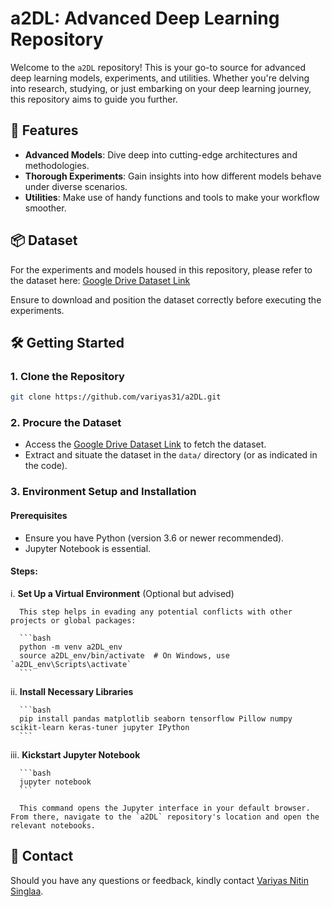 # a2DL: Advanced Deep Learning Repository

Welcome to the `a2DL` repository! This is your go-to source for advanced deep learning models, experiments, and utilities. Whether you're delving into research, studying, or just embarking on your deep learning journey, this repository aims to guide you further.

## 🚀 Features

- **Advanced Models**: Dive deep into cutting-edge architectures and methodologies.
- **Thorough Experiments**: Gain insights into how different models behave under diverse scenarios.
- **Utilities**: Make use of handy functions and tools to make your workflow smoother.

## 📦 Dataset

For the experiments and models housed in this repository, please refer to the dataset here:
[Google Drive Dataset Link](https://drive.google.com/drive/folders/1H_m-z_42hEdGmaGl_70ZPtECSGU-r2M9?usp=sharing)

Ensure to download and position the dataset correctly before executing the experiments.

## 🛠 Getting Started

### 1. **Clone the Repository**

   ```bash
   git clone https://github.com/variyas31/a2DL.git
   ```

### 2. **Procure the Dataset**

   - Access the [Google Drive Dataset Link](https://drive.google.com/drive/folders/1H_m-z_42hEdGmaGl_70ZPtECSGU-r2M9?usp=sharing) to fetch the dataset.
   - Extract and situate the dataset in the `data/` directory (or as indicated in the code).

### 3. **Environment Setup and Installation**

#### Prerequisites
- Ensure you have Python (version 3.6 or newer recommended).
- Jupyter Notebook is essential.

#### Steps:

   i. **Set Up a Virtual Environment** (Optional but advised)

      This step helps in evading any potential conflicts with other projects or global packages:

      ```bash
      python -m venv a2DL_env
      source a2DL_env/bin/activate  # On Windows, use `a2DL_env\Scripts\activate`
      ```

   ii. **Install Necessary Libraries**

      ```bash
      pip install pandas matplotlib seaborn tensorflow Pillow numpy scikit-learn keras-tuner jupyter IPython
      ```

   iii. **Kickstart Jupyter Notebook**

      ```bash
      jupyter notebook
      ```

      This command opens the Jupyter interface in your default browser. From there, navigate to the `a2DL` repository's location and open the relevant notebooks.

## 💌 Contact

Should you have any questions or feedback, kindly contact [Variyas Nitin Singlaa](mailto:variyas31@gmail.com).
